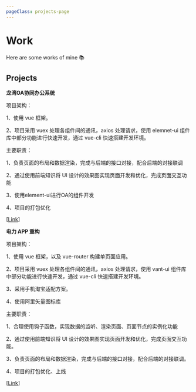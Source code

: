 ```yaml
---
pageClass: projects-page
---
```


# Work

Here are some works of mine :books:

## Projects

<ProjectCard hideBorder=true>

**龙湾OA协同办公系统**

项目架构：

1、使用 vue 框架。

2、项目采用 vuex 处理各组件间的通讯，axios 处理请求，使用 elemnet-ui 组件库中部分功能进行快速开发，通过 vue-cli 快速搭建开发环境。


主要职责：

1、负责页面的布局和数据渲染，完成与后端的接口对接，配合后端的对接联调

2、通过使用前端知识将 UI 设计的效果图实现页面开发和优化，完成页面交互功能

3、使用element-ui进行OA的组件开发

4、项目的打包优化

[[Link](https://github.com/wmzwq/vuepress-myblog)]

</ProjectCard>

<ProjectCard  hideBorder=true>

**电力 APP 重构**

项目架构：

1、使用 vue 框架，以及 vue-router 构建单页面应用。

2、项目采用 vuex 处理各组件间的通讯，axios 处理请求，使用 vant-ui 组件库中部分功能进行快速开发，通过 vue-cli 快速搭建开发环境。

3、采用手机淘宝适配方案。

4、使用阿里矢量图标库

主要职责：

1、合理使用钩子函数，实现数据的监听、渲染页面、页面节点的实例化功能

2、通过使用前端知识将 UI 设计的效果图实现页面开发和优化，完成页面交互功能。

3、负责页面的布局和数据渲染，完成与后端的接口对接，配合后端的对接联调。

4、项目的打包优化、上线

[[Link](https://github.com/wmzwq/vuepress-myblog)]

</ProjectCard>

<style lang="stylus">

.projects-page
  background-color #fafbfc

</style>